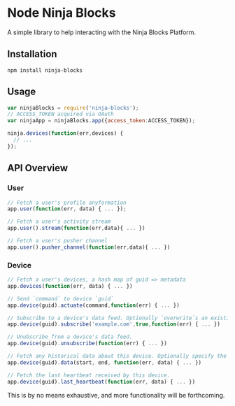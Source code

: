 Node Ninja Blocks
===
A simple library to help interacting with the Ninja Blocks Platform.

## Installation
```
npm install ninja-blocks
```

## Usage
```javascript
var ninjaBlocks = require('ninja-blocks');
// ACCESS_TOKEN acquired via OAuth
var ninjaApp = ninjaBlocks.app({access_token:ACCESS_TOKEN});

ninja.devices(function(err,devices) {
  // ...
});
```

## API Overview

### User
```javascript
// Fetch a user's profile anyformation
app.user(function(err, data) { ... }); 

// Fetch a user's activity stream
app.user().stream(function(err,data){ ... }) 

// Fetch a user's pusher channel
app.user().pusher_channel(function(err,data){ ... }) 
```

### Device
```javascript
// Fetch a user's devices, a hash map of guid => metadata
app.devices(function(err, data) { ... })

// Send `command` to device `guid`
app.device(guid).actuate(command,function(err) { ... }) 

// Subscribe to a device's data feed. Optionally `overwrite`s an existing callback `url`
app.device(guid).subscribe('example.com',true,function(err) { ... }) 

// Unubscribe from a device's data feed.
app.device(guid).unsubscribe(function(err) { ... }) 

// Fetch any historical data about this device. Optionally specify the period's `start` and `end` timestamp.
app.device(guid).data(start, end, function(err, data) { ... })

// Fetch the last heartbeat received by this device.
app.device(guid).last_heartbeat(function(err, data) { ... })
```
This is by no means exhaustive, and more functionality will be forthcoming.
